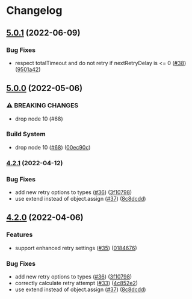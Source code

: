 # Changelog

## [5.0.1](https://github.com/googleapis/retry-request/compare/v5.0.0...v5.0.1) (2022-06-09)


### Bug Fixes

* respect totalTimeout and do not retry if nextRetryDelay is <= 0 ([#38](https://github.com/googleapis/retry-request/issues/38)) ([9501a42](https://github.com/googleapis/retry-request/commit/9501a42d06a620282dcd2ff9990fd0b5033a990b))

## [5.0.0](https://github.com/googleapis/retry-request/compare/v4.2.2...v5.0.0) (2022-05-06)


### ⚠ BREAKING CHANGES

* drop node 10 (#68)

### Build System

* drop node 10 ([#68](https://github.com/googleapis/retry-request/issues/68)) ([00ec90c](https://github.com/googleapis/retry-request/commit/00ec90c4d3cb29245ca746e0e133fcddc22d2251))

### [4.2.1](https://github.com/googleapis/retry-request/compare/v4.2.0...v4.2.1) (2022-04-12)


### Bug Fixes

* add new retry options to types ([#36](https://github.com/googleapis/retry-request/issues/36)) ([3f10798](https://github.com/googleapis/retry-request/commit/3f10798f47c03b50f1ba352b04d09ea3d0458b9c))
* use extend instead of object.assign ([#37](https://github.com/googleapis/retry-request/issues/37)) ([8c8dcdd](https://github.com/googleapis/retry-request/commit/8c8dcdd7d6262ce305c93fa4a8a7b2630e984824))

## [4.2.0](https://github.com/googleapis/retry-request/compare/v4.1.0...v4.2.0) (2022-04-06)


### Features

* support enhanced retry settings ([#35](https://github.com/googleapis/retry-request/issues/35)) ([0184676](https://github.com/googleapis/retry-request/commit/0184676dee36596fb939fb4559af11d0a14f64bd))


### Bug Fixes

* add new retry options to types ([#36](https://github.com/googleapis/retry-request/issues/36)) ([3f10798](https://github.com/googleapis/retry-request/commit/3f10798f47c03b50f1ba352b04d09ea3d0458b9c))
* correctly calculate retry attempt ([#33](https://github.com/googleapis/retry-request/issues/33)) ([4c852e2](https://github.com/googleapis/retry-request/commit/4c852e2ba22a7f75edfb3c905bd37a7e9913e67d))
* use extend instead of object.assign ([#37](https://github.com/googleapis/retry-request/issues/37)) ([8c8dcdd](https://github.com/googleapis/retry-request/commit/8c8dcdd7d6262ce305c93fa4a8a7b2630e984824))
